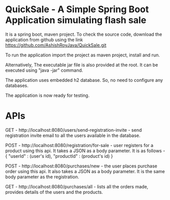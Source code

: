 # QuickSale - A Simple Spring Boot Application simulating flash sale

It is a spring boot, maven project.
To check the source code, download the application from github using the link https://github.com/AshishRoyJava/QuickSale.git

To run the application import the project as maven project, install and run.

Alternatively, The executable jar file is also provided at the root. 
It can be executed using "java -jar" command.

The application uses embedded h2 database. So, no need to configure any databases.

The application is now ready for testing.

# APIs 

GET - http://localhost:8080/users/send-registration-invite  - send registration invite email to all the users available in the database.

POST - http://localhost:8080/registration/for-sale  - user registers for a product using this api.
It takes a JSON as a body parameter. It is as follows - 
{
	"userId" : (user's id),
	"productId" : (product's id)
}

POST - http://localhost:8080/purchases/new  - the user places purchase order using this api. It also takes a JSON as a body parameter. It is the same body parameter as the registration.

GET - http://localhost:8080/purchases/all  - lists all the orders made, provides details of the users and the products.


